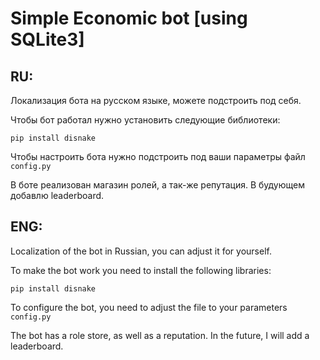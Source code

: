# Simple Economic bot [using SQLite3]
## RU:
Локализация бота на русском языке, можете подстроить под себя.

Чтобы бот работал нужно установить следующие библиотеки:

`pip install disnake`

Чтобы настроить бота нужно подстроить под ваши параметры файл `config.py`

В боте реализован магазин ролей, а так-же репутация.
В будующем добавлю leaderboard.


## ENG:
Localization of the bot in Russian, you can adjust it for yourself.

To make the bot work you need to install the following libraries:

`pip install disnake`

To configure the bot, you need to adjust the file to your parameters `config.py`

The bot has a role store, as well as a reputation.
In the future, I will add a leaderboard.
